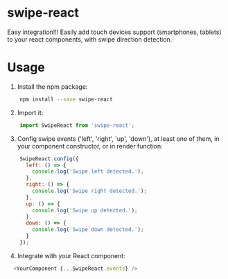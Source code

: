 # swipe-react
Easy integration!!! Easily add touch devices support (smartphones, tablets) to your react components, with swipe direction detection.

# Usage
1. Install the npm package:
```bash
    npm install --save swipe-react
```
2. Import it:
```javascript
    import SwipeReact from 'swipe-react';
```
3. Config swipe events ('left', 'right', 'up', 'down'), at least one of them, in your component constructor, or in render function:
```javascript
    SwipeReact.config({
      left: () => {
        console.log('Swipe left detected.');
      },
      right: () => {
        console.log('Swipe right detected.');
      },
      up: () => {
        console.log('Swipe up detected.');
      },
      down: () => {
        console.log('Swipe down detected.');
      }
    });
```

4. Integrate with your React component:
```javascript
  <YourComponent {...SwipeReact.events} />
```